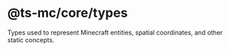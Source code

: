 # @ts-mc/core/types

Types used to represent Minecraft entities, spatial coordinates, and other static concepts.
